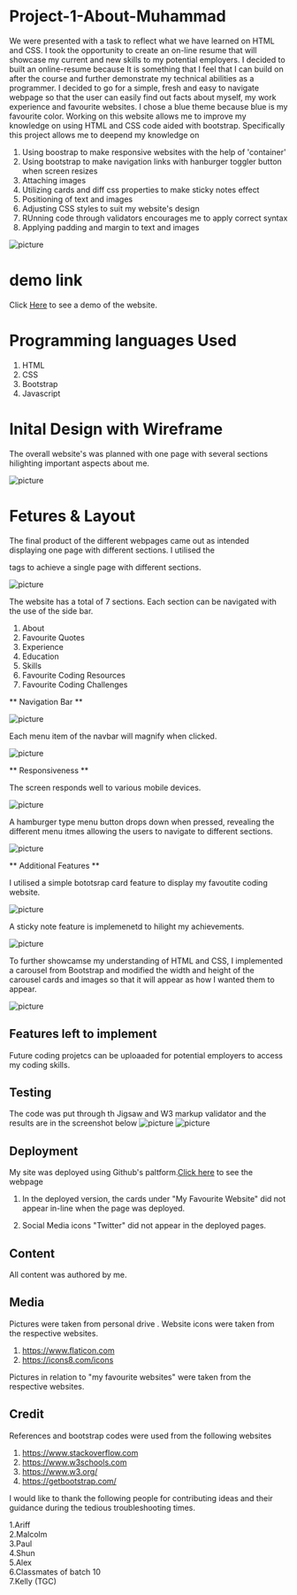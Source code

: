 # Project-1-About-Muhammad
We were presented with a task to reflect what we have learned on HTML and CSS.
I took the opportunity to create an on-line resume that will showcase my current and new skills to my potential employers. 
I decided to built an online-resume because It is something that I feel that I can build on after the course and further demonstrate my technical abilities as a programmer.
I decided to go for a simple, fresh and easy to navigate webpage so that the user can easily find out facts about myself, my work experience
and favourite websites. I chose a blue theme because blue is my favourite color.
Working on this website allows me to improve my knowledge on using HTML and CSS code aided with bootstrap.
Specifically this project allows me to deepend my knowledge on
1) Using boostrap to make responsive websites with the help of 'container'
2) Using bootstrap to make navigation links with hanburger toggler button when screen resizes
3) Attaching images
4) Utilizing cards and diff css properties to make sticky notes effect
5) Positioning of text and images
6) Adjusting CSS styles to suit my website's design
7) RUnning code through validators encourages me to apply correct syntax
8) Applying padding and margin to text and images

![picture](assets/images/screenshot.png)

# demo link

Click <a href="https://muhammad-mo.github.io/Muhammad-portfolio/" target="blank">Here</a> to see a demo of the website.


# Programming languages Used

1. HTML
2. CSS
3. Bootstrap 
4. Javascript

# Inital Design with Wireframe

The overall website's was planned with one page with several sections hilighting important aspects about me.

![picture](assets/images/wireframe.png)

# Fetures & Layout

The final product of the different webpages came out as intended displaying one page with different sections.
I utilised the <section> tags to achieve a single page with different sections.

![picture](assets/images/screenshot.png)

The website has a total of 7 sections. Each section can be navigated with the use of the side bar.

1. About
2. Favourite Quotes
3. Experience
4. Education
5. Skills
6. Favourite Coding Resources
7. Favourite Coding Challenges

** Navigation Bar **

![picture](assets/images/sidenavbar.png)

Each menu item of the navbar will magnify when clicked.

![picture](assets/images/sidenavbar2.png)

** Responsiveness **

The screen responds well to various mobile devices.

![picture](assets/images/responsive.png)

A hamburger type menu button drops down when pressed, revealing the different menu itmes allowing the users to navigate to different sections.

![picture](assets/images/menudrop.png)

** Additional Features **

I utilised a simple bototsrap card feature to display my favoutite coding website.

![picture](assets/images/cards.png)

A sticky note feature is implemenetd to hilight my achievements.

![picture](assets/images/stickynote.png)

To further showcamse my understanding of HTML and CSS, I implemented a carousel from Bootstrap and modified the width and height of the carousel cards and images so that it will appear as how I wanted them to appear.

![picture](assets/images/carouel.png)



















# Features left to implement

Future coding projetcs can be uploaaded for potential employers to  access my coding skills.


# Testing
The code was put through th Jigsaw and W3 markup validator and the results are in the screenshot below
![picture](assets/images/HTMLchecker.png)
![picture](assets/images/w3c.png)







# Deployment

My site was deployed using Github's paltform.<a href="https://muhammad-mo.github.io/Muhammad-portfolio/" target="blank">Click here</a> to see the webpage

1)  In the deployed version, the cards under "My Favourite Website" did not appear in-line when
the page was deployed.

2) Social Media icons "Twitter" did not appear in the deployed pages.

# Content

All content was authored by me.

# Media

Pictures were taken from personal drive .
Website icons were taken from the respective websites.
1) https://www.flaticon.com </br>
2) https://icons8.com/icons

Pictures in relation to "my favourite websites" were taken from the respective websites.

# Credit

References and bootstrap codes were used from the following websites

1. https://www.stackoverflow.com
2. https://www.w3schools.com
3. https://www.w3.org/
4. https://getbootstrap.com/

I would like to thank the following people for contributing ideas and their guidance
during the tedious troubleshooting times.

1.Ariff</br>
2.Malcolm</br>
3.Paul</br>
4.Shun</br>
5.Alex</br>
6.Classmates of batch 10</br>
7.Kelly (TGC)




